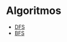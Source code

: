 # Algoritmos

- [DFS](https://github.com/ErikaEspindola/Maratona/blob/master/Grafos/Algoritmos/DFS.md)
- [BFS](https://github.com/ErikaEspindola/Maratona/blob/master/Grafos/Algoritmos/BFS.md)
